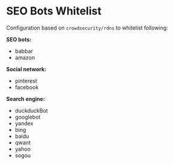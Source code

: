 # SEO Bots Whitelist

Configuration based on `crowdsecurity/rdns` to whitelist following:

**SEO bots:**
* babbar
* amazon

**Social network:**
* pinterest
* facebook

**Search engine:**
* duckduckBot
* googlebot
* yandex
* bing
* baidu
* qwant
* yahoo
* sogou


